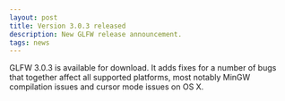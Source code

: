 ```yaml
---
layout: post
title: Version 3.0.3 released
description: New GLFW release announcement.
tags: news
---
```


GLFW 3.0.3 is available for download. 
It adds fixes for a number of bugs that together affect all supported platforms,
most notably MinGW compilation issues and cursor mode issues on OS X.

